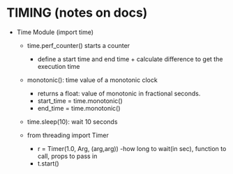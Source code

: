 # TIMING (notes on docs)

- Time Module (import time)

    - time.perf_counter() starts a counter
        - define a start time and end time + calculate difference to get the execution time
    - monotonic(): time value of a monotonic clock
        - returns a float: value of monotonic in fractional seconds.
        - start_time = time.monotonic()
        - end_time = time.monotonic()
    - time.sleep(10): wait 10 seconds

    - from threading import Timer
        - r = Timer(1.0, Arg, (arg,arg))
            -how long to wait(in sec), function to call, props to pass in
        - t.start()
